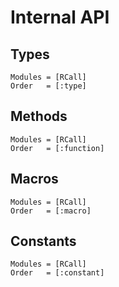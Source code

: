 # Internal API

## Types

```@autodocs
Modules = [RCall]
Order   = [:type]
```

## Methods

```@autodocs
Modules = [RCall]
Order   = [:function]
```

## Macros

```@autodocs
Modules = [RCall]
Order   = [:macro]
```

## Constants

```@autodocs
Modules = [RCall]
Order   = [:constant]
```
